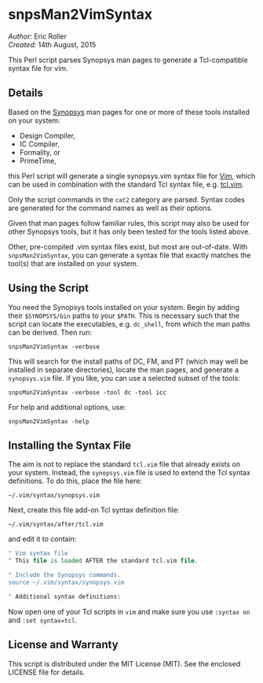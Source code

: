 # snpsMan2VimSyntax

_Author:_ Eric Roller<br>
_Created:_ 14th August, 2015

This Perl script parses Synopsys man pages to generate a Tcl-compatible syntax
file for vim.

## Details

Based on the [Synopsys](www.synopsys.com) man pages for one or more of these
tools installed on your system:

* Design Compiler,
* IC Compiler,
* Formality, or
* PrimeTime,

this Perl script will generate a single synopsys.vim syntax file for
[Vim](http://www.vim.org), which can be used in combination with the standard
Tcl syntax file, e.g. [tcl.vim](http://www.vim.org/scripts/script_search_results.php?keywords=tcl&script_type=syntax&order_by=rating&direction=descending&search=search).

Only the script commands in the `cat2` category are parsed. Syntax codes
are generated for the command names as well as their options.

Given that man pages follow familiar rules, this script may also be used for
other Synopsys tools, but it has only been tested for the tools listed above.

Other, pre-compiled .vim syntax files exist, but most are out-of-date. With
`snpsMan2VimSyntax`, you can generate a syntax file that exactly matches the
tool(s) that are installed on your system.


## Using the Script

You need the Synopsys tools installed on your system. Begin by adding their
`$SYNOPSYS/bin` paths to your `$PATH`. This is necessary such that the script
can locate the executables, e.g. `dc_shell`, from which the man paths can be
derived. Then run:

	snpsMan2VimSyntax -verbose

This will search for the install paths of DC, FM, and PT (which may well be
installed in separate directories), locate the man pages, and generate a
`synopsys.vim` file. If you like, you can use a selected subset of the tools:

	snpsMan2VimSyntax -verbose -tool dc -tool icc

For help and additional options, use:

	snpsMan2VimSyntax -help


## Installing the Syntax File

The aim is not to replace the standard `tcl.vim` file that already exists
on your system. Instead, the `synopsys.vim` file is used to extend the Tcl
syntax definitions. To do this, place the file here:

	~/.vim/syntax/synopsys.vim

Next, create this file add-on Tcl syntax definition file:

	~/.vim/syntax/after/tcl.vim

and edit it to contain:

```tcl
" Vim syntax file
" This file is loaded AFTER the standard tcl.vim file.

" Include the Synopsys commands.
source ~/.vim/syntax/synopsys.vim

" Additional syntax definitions:

```

Now open one of your Tcl scripts in `vim` and make sure you use `:syntax on`
and `:set syntax=tcl`.


## License and Warranty

This script is distributed under the MIT License (MIT).
See the enclosed LICENSE file for details.
